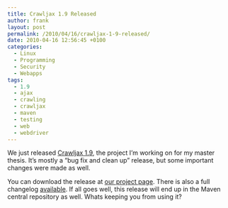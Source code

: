 ```yaml
---
title: Crawljax 1.9 Released
author: frank
layout: post
permalink: /2010/04/16/crawljax-1-9-released/
date: 2010-04-16 12:56:45 +0100
categories:
  - Linux
  - Programming
  - Security
  - Webapps
tags:
  - 1.9
  - ajax
  - crawling
  - crawljax
  - maven
  - testing
  - web
  - webdriver
---
```

We just released [Crawljax 1.9][1], the project I&#8217;m working on for my master thesis. It&#8217;s mostly a &#8220;bug fix and clean up&#8221; release, but some important changes were made as well.  
<!--more-->

  
You can download the release at [our project page][2]. There is also a full changelog [available][3]. If all goes well, this release will end up in the Maven central repository as well. Whats keeping you from using it?

 [1]: http://crawljax.com
 [2]: http://crawljax.com/download
 [3]: http://crawljax.com/documentation/changes/
